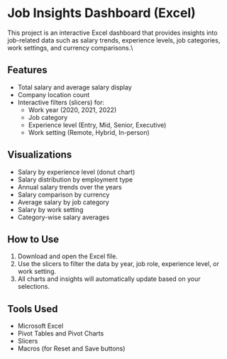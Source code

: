 
# Job Insights Dashboard (Excel)
This project is an interactive Excel dashboard that provides insights into job-related data such as salary trends, experience levels, job categories, work settings, and currency comparisons.\
## Features
- Total salary and average salary display
- Company location count
- Interactive filters (slicers) for:
  - Work year (2020, 2021, 2022)
  - Job category
  - Experience level (Entry, Mid, Senior, Executive)
  - Work setting (Remote, Hybrid, In-person)
## Visualizations
- Salary by experience level (donut chart)
- Salary distribution by employment type
- Annual salary trends over the years
- Salary comparison by currency
- Average salary by job category
- Salary by work setting
- Category-wise salary averages
## How to Use
1. Download and open the Excel file.
2. Use the slicers to filter the data by year, job role, experience level, or work setting.
3. All charts and insights will automatically update based on your selections.
## Tools Used
- Microsoft Excel
- Pivot Tables and Pivot Charts
- Slicers
- Macros (for Reset and Save buttons)
